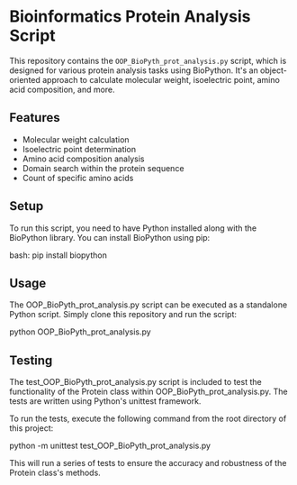 # Bioinformatics Protein Analysis Script

This repository contains the `OOP_BioPyth_prot_analysis.py` script, which is designed for various protein analysis tasks using BioPython. It's an object-oriented approach to calculate molecular weight, isoelectric point, amino acid composition, and more.

## Features

- Molecular weight calculation
- Isoelectric point determination
- Amino acid composition analysis
- Domain search within the protein sequence
- Count of specific amino acids

## Setup

To run this script, you need to have Python installed along with the BioPython library. You can install BioPython using pip:

bash:
pip install biopython

## Usage
The OOP_BioPyth_prot_analysis.py script can be executed as a standalone Python script. Simply clone this repository and run the script:

python OOP_BioPyth_prot_analysis.py

## Testing
The test_OOP_BioPyth_prot_analysis.py script is included to test the functionality of the Protein class within OOP_BioPyth_prot_analysis.py. The tests are written using Python's unittest framework.

To run the tests, execute the following command from the root directory of this project:

python -m unittest test_OOP_BioPyth_prot_analysis.py


This will run a series of tests to ensure the accuracy and robustness of the Protein class's methods.



